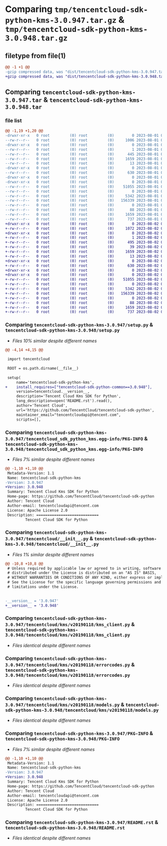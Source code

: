# Comparing `tmp/tencentcloud-sdk-python-kms-3.0.947.tar.gz` & `tmp/tencentcloud-sdk-python-kms-3.0.948.tar.gz`

## filetype from file(1)

```diff
@@ -1 +1 @@
-gzip compressed data, was "dist/tencentcloud-sdk-python-kms-3.0.947.tar", last modified: Tue Aug  1 00:51:12 2023, max compression
+gzip compressed data, was "dist/tencentcloud-sdk-python-kms-3.0.948.tar", last modified: Wed Aug  2 00:32:38 2023, max compression
```

## Comparing `tencentcloud-sdk-python-kms-3.0.947.tar` & `tencentcloud-sdk-python-kms-3.0.948.tar`

### file list

```diff
@@ -1,19 +1,20 @@
-drwxr-xr-x   0 root         (0) root         (0)        0 2023-08-01 00:51:12.000000 tencentcloud-sdk-python-kms-3.0.947/
--rw-r--r--   0 root         (0) root         (0)     1006 2023-08-01 00:51:12.000000 tencentcloud-sdk-python-kms-3.0.947/setup.py
-drwxr-xr-x   0 root         (0) root         (0)        0 2023-08-01 00:51:12.000000 tencentcloud-sdk-python-kms-3.0.947/tencentcloud_sdk_python_kms.egg-info/
--rw-r--r--   0 root         (0) root         (0)        1 2023-08-01 00:51:12.000000 tencentcloud-sdk-python-kms-3.0.947/tencentcloud_sdk_python_kms.egg-info/dependency_links.txt
--rw-r--r--   0 root         (0) root         (0)      445 2023-08-01 00:51:12.000000 tencentcloud-sdk-python-kms-3.0.947/tencentcloud_sdk_python_kms.egg-info/SOURCES.txt
--rw-r--r--   0 root         (0) root         (0)     1659 2023-08-01 00:51:12.000000 tencentcloud-sdk-python-kms-3.0.947/tencentcloud_sdk_python_kms.egg-info/PKG-INFO
--rw-r--r--   0 root         (0) root         (0)       13 2023-08-01 00:51:12.000000 tencentcloud-sdk-python-kms-3.0.947/tencentcloud_sdk_python_kms.egg-info/top_level.txt
-drwxr-xr-x   0 root         (0) root         (0)        0 2023-08-01 00:51:12.000000 tencentcloud-sdk-python-kms-3.0.947/tencentcloud/
--rw-r--r--   0 root         (0) root         (0)      630 2023-08-01 00:51:12.000000 tencentcloud-sdk-python-kms-3.0.947/tencentcloud/__init__.py
-drwxr-xr-x   0 root         (0) root         (0)        0 2023-08-01 00:51:12.000000 tencentcloud-sdk-python-kms-3.0.947/tencentcloud/kms/
-drwxr-xr-x   0 root         (0) root         (0)        0 2023-08-01 00:51:12.000000 tencentcloud-sdk-python-kms-3.0.947/tencentcloud/kms/v20190118/
--rw-r--r--   0 root         (0) root         (0)    51055 2023-08-01 00:51:12.000000 tencentcloud-sdk-python-kms-3.0.947/tencentcloud/kms/v20190118/kms_client.py
--rw-r--r--   0 root         (0) root         (0)        0 2023-08-01 00:51:12.000000 tencentcloud-sdk-python-kms-3.0.947/tencentcloud/kms/v20190118/__init__.py
--rw-r--r--   0 root         (0) root         (0)     5342 2023-08-01 00:51:12.000000 tencentcloud-sdk-python-kms-3.0.947/tencentcloud/kms/v20190118/errorcodes.py
--rw-r--r--   0 root         (0) root         (0)   156339 2023-08-01 00:51:12.000000 tencentcloud-sdk-python-kms-3.0.947/tencentcloud/kms/v20190118/models.py
--rw-r--r--   0 root         (0) root         (0)        0 2023-08-01 00:51:12.000000 tencentcloud-sdk-python-kms-3.0.947/tencentcloud/kms/__init__.py
--rw-r--r--   0 root         (0) root         (0)       88 2023-08-01 00:51:12.000000 tencentcloud-sdk-python-kms-3.0.947/setup.cfg
--rw-r--r--   0 root         (0) root         (0)     1659 2023-08-01 00:51:12.000000 tencentcloud-sdk-python-kms-3.0.947/PKG-INFO
--rw-r--r--   0 root         (0) root         (0)      737 2023-08-01 00:51:12.000000 tencentcloud-sdk-python-kms-3.0.947/README.rst
+drwxr-xr-x   0 root         (0) root         (0)        0 2023-08-02 00:32:38.000000 tencentcloud-sdk-python-kms-3.0.948/
+-rw-r--r--   0 root         (0) root         (0)     1072 2023-08-02 00:32:38.000000 tencentcloud-sdk-python-kms-3.0.948/setup.py
+drwxr-xr-x   0 root         (0) root         (0)        0 2023-08-02 00:32:38.000000 tencentcloud-sdk-python-kms-3.0.948/tencentcloud_sdk_python_kms.egg-info/
+-rw-r--r--   0 root         (0) root         (0)        1 2023-08-02 00:32:38.000000 tencentcloud-sdk-python-kms-3.0.948/tencentcloud_sdk_python_kms.egg-info/dependency_links.txt
+-rw-r--r--   0 root         (0) root         (0)      495 2023-08-02 00:32:38.000000 tencentcloud-sdk-python-kms-3.0.948/tencentcloud_sdk_python_kms.egg-info/SOURCES.txt
+-rw-r--r--   0 root         (0) root         (0)       39 2023-08-02 00:32:38.000000 tencentcloud-sdk-python-kms-3.0.948/tencentcloud_sdk_python_kms.egg-info/requires.txt
+-rw-r--r--   0 root         (0) root         (0)     1659 2023-08-02 00:32:38.000000 tencentcloud-sdk-python-kms-3.0.948/tencentcloud_sdk_python_kms.egg-info/PKG-INFO
+-rw-r--r--   0 root         (0) root         (0)       13 2023-08-02 00:32:38.000000 tencentcloud-sdk-python-kms-3.0.948/tencentcloud_sdk_python_kms.egg-info/top_level.txt
+drwxr-xr-x   0 root         (0) root         (0)        0 2023-08-02 00:32:38.000000 tencentcloud-sdk-python-kms-3.0.948/tencentcloud/
+-rw-r--r--   0 root         (0) root         (0)      630 2023-08-02 00:32:38.000000 tencentcloud-sdk-python-kms-3.0.948/tencentcloud/__init__.py
+drwxr-xr-x   0 root         (0) root         (0)        0 2023-08-02 00:32:38.000000 tencentcloud-sdk-python-kms-3.0.948/tencentcloud/kms/
+drwxr-xr-x   0 root         (0) root         (0)        0 2023-08-02 00:32:38.000000 tencentcloud-sdk-python-kms-3.0.948/tencentcloud/kms/v20190118/
+-rw-r--r--   0 root         (0) root         (0)    51055 2023-08-02 00:32:38.000000 tencentcloud-sdk-python-kms-3.0.948/tencentcloud/kms/v20190118/kms_client.py
+-rw-r--r--   0 root         (0) root         (0)        0 2023-08-02 00:32:38.000000 tencentcloud-sdk-python-kms-3.0.948/tencentcloud/kms/v20190118/__init__.py
+-rw-r--r--   0 root         (0) root         (0)     5342 2023-08-02 00:32:38.000000 tencentcloud-sdk-python-kms-3.0.948/tencentcloud/kms/v20190118/errorcodes.py
+-rw-r--r--   0 root         (0) root         (0)   156339 2023-08-02 00:32:38.000000 tencentcloud-sdk-python-kms-3.0.948/tencentcloud/kms/v20190118/models.py
+-rw-r--r--   0 root         (0) root         (0)        0 2023-08-02 00:32:38.000000 tencentcloud-sdk-python-kms-3.0.948/tencentcloud/kms/__init__.py
+-rw-r--r--   0 root         (0) root         (0)       88 2023-08-02 00:32:38.000000 tencentcloud-sdk-python-kms-3.0.948/setup.cfg
+-rw-r--r--   0 root         (0) root         (0)     1659 2023-08-02 00:32:38.000000 tencentcloud-sdk-python-kms-3.0.948/PKG-INFO
+-rw-r--r--   0 root         (0) root         (0)      737 2023-08-02 00:32:38.000000 tencentcloud-sdk-python-kms-3.0.948/README.rst
```

### Comparing `tencentcloud-sdk-python-kms-3.0.947/setup.py` & `tencentcloud-sdk-python-kms-3.0.948/setup.py`

 * *Files 10% similar despite different names*

```diff
@@ -4,14 +4,15 @@
 
 import tencentcloud
 
 ROOT = os.path.dirname(__file__)
 
 setup(
     name='tencentcloud-sdk-python-kms',
+    install_requires=["tencentcloud-sdk-python-common==3.0.948"],
     version=tencentcloud.__version__,
     description='Tencent Cloud Kms SDK for Python',
     long_description=open('README.rst').read(),
     author='Tencent Cloud',
     url='https://github.com/TencentCloud/tencentcloud-sdk-python',
     maintainer_email="tencentcloudapi@tencent.com",
     scripts=[],
```

### Comparing `tencentcloud-sdk-python-kms-3.0.947/tencentcloud_sdk_python_kms.egg-info/PKG-INFO` & `tencentcloud-sdk-python-kms-3.0.948/tencentcloud_sdk_python_kms.egg-info/PKG-INFO`

 * *Files 7% similar despite different names*

```diff
@@ -1,10 +1,10 @@
 Metadata-Version: 1.1
 Name: tencentcloud-sdk-python-kms
-Version: 3.0.947
+Version: 3.0.948
 Summary: Tencent Cloud Kms SDK for Python
 Home-page: https://github.com/TencentCloud/tencentcloud-sdk-python
 Author: Tencent Cloud
 Author-email: tencentcloudapi@tencent.com
 License: Apache License 2.0
 Description: ============================
         Tencent Cloud SDK for Python
```

### Comparing `tencentcloud-sdk-python-kms-3.0.947/tencentcloud/__init__.py` & `tencentcloud-sdk-python-kms-3.0.948/tencentcloud/__init__.py`

 * *Files 1% similar despite different names*

```diff
@@ -10,8 +10,8 @@
 # Unless required by applicable law or agreed to in writing, software
 # distributed under the License is distributed on an "AS IS" BASIS,
 # WITHOUT WARRANTIES OR CONDITIONS OF ANY KIND, either express or implied.
 # See the License for the specific language governing permissions and
 # limitations under the License.
 
 
-__version__ = '3.0.947'
+__version__ = '3.0.948'
```

### Comparing `tencentcloud-sdk-python-kms-3.0.947/tencentcloud/kms/v20190118/kms_client.py` & `tencentcloud-sdk-python-kms-3.0.948/tencentcloud/kms/v20190118/kms_client.py`

 * *Files identical despite different names*

### Comparing `tencentcloud-sdk-python-kms-3.0.947/tencentcloud/kms/v20190118/errorcodes.py` & `tencentcloud-sdk-python-kms-3.0.948/tencentcloud/kms/v20190118/errorcodes.py`

 * *Files identical despite different names*

### Comparing `tencentcloud-sdk-python-kms-3.0.947/tencentcloud/kms/v20190118/models.py` & `tencentcloud-sdk-python-kms-3.0.948/tencentcloud/kms/v20190118/models.py`

 * *Files identical despite different names*

### Comparing `tencentcloud-sdk-python-kms-3.0.947/PKG-INFO` & `tencentcloud-sdk-python-kms-3.0.948/PKG-INFO`

 * *Files 7% similar despite different names*

```diff
@@ -1,10 +1,10 @@
 Metadata-Version: 1.1
 Name: tencentcloud-sdk-python-kms
-Version: 3.0.947
+Version: 3.0.948
 Summary: Tencent Cloud Kms SDK for Python
 Home-page: https://github.com/TencentCloud/tencentcloud-sdk-python
 Author: Tencent Cloud
 Author-email: tencentcloudapi@tencent.com
 License: Apache License 2.0
 Description: ============================
         Tencent Cloud SDK for Python
```

### Comparing `tencentcloud-sdk-python-kms-3.0.947/README.rst` & `tencentcloud-sdk-python-kms-3.0.948/README.rst`

 * *Files identical despite different names*

